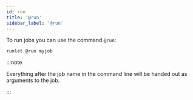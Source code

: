 ```yaml
---
id: run
title: '@run'
sidebar_label: '@run'
---
```


To run jobs you can use the command `@run`:

```shell
runlet @run myjob
```

:::note

Everything after the job name in the command line will be handed out as arguments to the job.

:::
